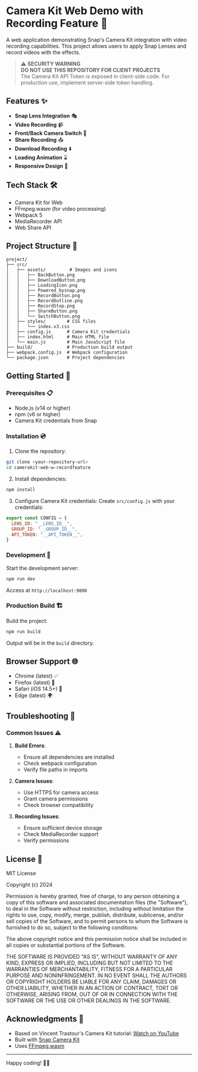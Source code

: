 # Camera Kit Web Demo with Recording Feature 🎥

A web application demonstrating Snap's Camera Kit integration with video recording capabilities. This project allows users to apply Snap Lenses and record videos with the effects.

> ⚠️ **SECURITY WARNING**  
> **DO NOT USE THIS REPOSITORY FOR CLIENT PROJECTS**  
> The Camera Kit API Token is exposed in client-side code. For production use, implement server-side token handling.

## Features ✨

- **Snap Lens Integration** 🎭
- **Video Recording** 📹
- **Front/Back Camera Switch** 🔄
- **Share Recording** 📤
- **Download Recording** ⬇️
- **Loading Animation** ⌛
- **Responsive Design** 📱

## Tech Stack 🛠️

- Camera Kit for Web
- FFmpeg.wasm (for video processing)
- Webpack 5
- MediaRecorder API
- Web Share API

## Project Structure 📁

```
project/
├── src/
│   ├── assets/         # Images and icons
│   │   ├── BackButton.png
│   │   ├── DownloadButton.png
│   │   ├── LoadingIcon.png
│   │   ├── Powered_bysnap.png
│   │   ├── RecordButton.png
│   │   ├── RecordOutline.png
│   │   ├── RecordStop.png
│   │   ├── ShareButton.png
│   │   └── SwitchButton.png
│   ├── styles/        # CSS files
│   │   └── index.v3.css
│   ├── config.js      # Camera Kit credentials
│   ├── index.html     # Main HTML file
│   └── main.js        # Main JavaScript file
├── build/             # Production build output
├── webpack.config.js  # Webpack configuration
└── package.json       # Project dependencies
```

## Getting Started 🚀

### Prerequisites 📋

- Node.js (v14 or higher)
- npm (v6 or higher)
- Camera Kit credentials from Snap

### Installation 💿

1. Clone the repository:

```bash
git clone <your-repository-url>
cd camerakit-web-w-recordfeature
```

2. Install dependencies:

```bash
npm install
```

3. Configure Camera Kit credentials:
   Create `src/config.js` with your credentials:

```javascript
export const CONFIG = {
  LENS_ID: "__LENS_ID__",
  GROUP_ID: "__GROUP_ID__",
  API_TOKEN: "__API_TOKEN__",
}
```

### Development 🔧

Start the development server:

```bash
npm run dev
```

Access at `http://localhost:9000`

### Production Build 🏗️

Build the project:

```bash
npm run build
```

Output will be in the `build` directory.

## Browser Support 🌐

- Chrome (latest) ✅
- Firefox (latest) 🦊
- Safari (iOS 14.5+) 📱
- Edge (latest) 🌍

## Troubleshooting 🔧

### Common Issues ⚠️

1. **Build Errors**:

   - Ensure all dependencies are installed
   - Check webpack configuration
   - Verify file paths in imports

2. **Camera Issues**:

   - Use HTTPS for camera access
   - Grant camera permissions
   - Check browser compatibility

3. **Recording Issues**:
   - Ensure sufficient device storage
   - Check MediaRecorder support
   - Verify permissions

## License 📄

MIT License

Copyright (c) 2024

Permission is hereby granted, free of charge, to any person obtaining a copy
of this software and associated documentation files (the "Software"), to deal
in the Software without restriction, including without limitation the rights
to use, copy, modify, merge, publish, distribute, sublicense, and/or sell
copies of the Software, and to permit persons to whom the Software is
furnished to do so, subject to the following conditions:

The above copyright notice and this permission notice shall be included in all
copies or substantial portions of the Software.

THE SOFTWARE IS PROVIDED "AS IS", WITHOUT WARRANTY OF ANY KIND, EXPRESS OR
IMPLIED, INCLUDING BUT NOT LIMITED TO THE WARRANTIES OF MERCHANTABILITY,
FITNESS FOR A PARTICULAR PURPOSE AND NONINFRINGEMENT. IN NO EVENT SHALL THE
AUTHORS OR COPYRIGHT HOLDERS BE LIABLE FOR ANY CLAIM, DAMAGES OR OTHER
LIABILITY, WHETHER IN AN ACTION OF CONTRACT, TORT OR OTHERWISE, ARISING FROM,
OUT OF OR IN CONNECTION WITH THE SOFTWARE OR THE USE OR OTHER DEALINGS IN THE
SOFTWARE.

## Acknowledgments 👏

- Based on Vincent Trastour's Camera Kit tutorial: [Watch on YouTube](https://www.youtube.com/watch?v=ZQM9Ua_JKMY)
- Built with [Snap Camera Kit](https://kit.snapchat.com/camera-kit)
- Uses [FFmpeg.wasm](https://github.com/ffmpegwasm/ffmpeg.wasm)

---

Happy coding! 🎥✨
